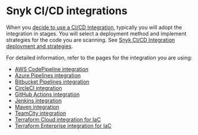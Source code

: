 # Snyk CI/CD integrations

When you [decide to use a CI/CD Integration,](../git-repository-and-ci-cd-integrations-comparisons.md) typically you will adopt the integration in stages. You will select a deployment method and implement strategies for the code you are scanning. See [Snyk CI/CD Integration deployment and strategies](../ci-cd-integrations/snyk-ci-cd-integration-deployment-and-strategies/).

For detailed information, refer to the pages for the integration you are using:

* [AWS CodePipeline integration](../ci-cd-integrations/aws-codepipeline-integration/)
* [Azure Pipelines integration](../ci-cd-integrations/azure-pipelines-integration/)
* [Bitbucket Pipelines integration](../ci-cd-integrations/bitbucket-pipelines-integration-overview/)
* [CircleCI integration](../ci-cd-integrations/circleci-integration-overview.md)
* [GitHub Actions integration](../ci-cd-integrations/github-actions-integration/)
* [Jenkins integration](../ci-cd-integrations/jenkins-integration-overview.md)
* [Maven integration](../ci-cd-integrations/maven-plugin-integration.md)
* [TeamCity integration](../ci-cd-integrations/teamcity-integration-overview/)
* [Terraform Cloud integration for IaC](../ci-cd-integrations/integrating-snyk-with-terraform-cloud/)
* [Terraform Enterprise integration for IaC](../ci-cd-integrations/integrating-snyk-with-terraform-enterprise.md)
